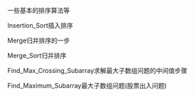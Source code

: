 一些基本的排序算法等

Insertion_Sort插入排序

Merge归并排序的一步

Merge_Sort归并排序

Find_Max_Crossing_Subarray求解最大子数组问题的中间值步骤

Find_Maximum_Subarray最大子数组问题(股票出入问题)
